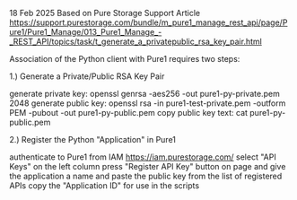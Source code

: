 18 Feb 2025
Based on Pure Storage Support Article
https://support.purestorage.com/bundle/m_pure1_manage_rest_api/page/Pure1/Pure1_Manage/013_Pure1_Manage_-_REST_API/topics/task/t_generate_a_privatepublic_rsa_key_pair.html


Association of the Python client with Pure1 requires two steps:

1.)  Generate a Private/Public RSA Key Pair

generate private key:	openssl genrsa -aes256 -out pure1-py-private.pem 2048
generate public key:	openssl rsa -in pure1-test-private.pem -outform PEM -pubout -out pure1-py-public.pem
copy public key text:	cat pure1-py-public.pem



2.)  Register the Python "Application" in Pure1

authenticate to Pure1
from IAM https://iam.purestorage.com/ select "API Keys" on the left column
press "Register API Key" button on page and give the application a name and paste the public key
from the list of registered APIs copy the "Application ID" for use in the scripts

